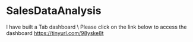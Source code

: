 # SalesDataAnalysis

I have built a Tab dashboard \ Please click on the link below to access the dashboard
https://tinyurl.com/98yske8t
